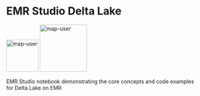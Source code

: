 # EMR Studio Delta Lake

<img width="85" alt="map-user" src="https://img.shields.io/badge/views-071-green"> <img width="125" alt="map-user" src="https://img.shields.io/badge/unique visits-034-green">

EMR Studio notebook demonstrating the core concepts and code examples for Delta Lake on EMR
